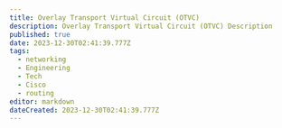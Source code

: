 ```yaml
---
title: Overlay Transport Virtual Circuit (OTVC)
description: Overlay Transport Virtual Circuit (OTVC) Description
published: true
date: 2023-12-30T02:41:39.777Z
tags:
  - networking
  - Engineering
  - Tech
  - Cisco
  - routing
editor: markdown
dateCreated: 2023-12-30T02:41:39.777Z
---
```

